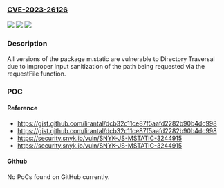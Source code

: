 ### [CVE-2023-26126](https://cve.mitre.org/cgi-bin/cvename.cgi?name=CVE-2023-26126)
![](https://img.shields.io/static/v1?label=Product&message=m.static&color=blue)
![](https://img.shields.io/static/v1?label=Version&message=0%3C%20*%20&color=brighgreen)
![](https://img.shields.io/static/v1?label=Vulnerability&message=Directory%20Traversal&color=brighgreen)

### Description

All versions of the package m.static are vulnerable to Directory Traversal due to improper input sanitization of the path being requested via the requestFile function.

### POC

#### Reference
- https://gist.github.com/lirantal/dcb32c11ce87f5aafd2282b90b4dc998
- https://gist.github.com/lirantal/dcb32c11ce87f5aafd2282b90b4dc998
- https://security.snyk.io/vuln/SNYK-JS-MSTATIC-3244915
- https://security.snyk.io/vuln/SNYK-JS-MSTATIC-3244915

#### Github
No PoCs found on GitHub currently.

